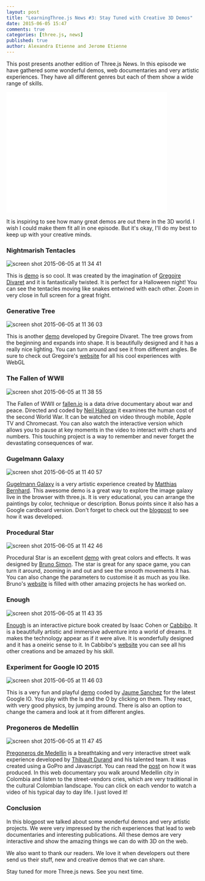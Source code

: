 ```yaml
---
layout: post
title: "LearningThree.js News #3: Stay Tuned with Creative 3D Demos"
date: 2015-06-05 15:47
comments: true
categories: [three.js, news]
published: true
author: Alexandra Etienne and Jerome Etienne
---
```


This post presents another edition of Three.js News. In this episode we have gathered some wonderful demos, web documentaries and very artistic experiences. They have all different genres but each of them show a wide range of skills. 

<iframe width="420" height="315" src="//www.youtube.com/embed/cC5e8kONBzo" frameborder="0" allowfullscreen></iframe>

<!-- more -->

It is inspiring to see how many great demos are out there in the 3D world. I wish I could make them fit all in one episode. But it's okay, I'll do my best to keep up with your creative minds. 

### Nightmarish Tentacles 
![screen shot 2015-06-05 at 11 34 41](/data/2015-06-05-learningthree-dot-js-news-stay-tuned-with-creative-3d-demos/screenshots/nightmarish_tentacles.png)

This is [demo](http://grgrdvrt.com/miam/sweet_dream/) is so cool. It was created by the imagination of [Gregoire Divaret](https://twitter.com/grgrdvrt) and it is fantastically twisted. It is perfect for a Halloween night! You can see the tentacles moving like snakes entwined with each other. Zoom in very close in full screen for a great fright. 

### Generative Tree
![screen shot 2015-06-05 at 11 36 03](/data/2015-06-05-learningthree-dot-js-news-stay-tuned-with-creative-3d-demos/screenshots/generative_tree.png)

This is another [demo](http://grgrdvrt.com/miam/treee/) developed by Gregoire Divaret. The tree grows from the beginning and expands into shape. It is beautifully designed and it has a really nice lighting. You can turn around and see it from different angles.  Be sure to check out Gregoire's [website](http://grgrdvrt.com/) for all his cool experiences with WebGL 

### The Fallen of WWII
![screen shot 2015-06-05 at 11 38 55](/data/2015-06-05-learningthree-dot-js-news-stay-tuned-with-creative-3d-demos/screenshots/the_fallen_wwii.png)

The Fallen of WWII or [fallen.io](http://www.fallen.io/ww2/#) is a data drive documentary about war and peace. Directed and coded by [Neil Halloran](https://twitter.com/neilhalloran) it examines the human cost of the second World War. It can be watched on video through mobile, Apple TV and Chromecast. You can also watch the interactive version which allows you to pause at key moments in the video to interact with charts and numbers. This touching project is a way to remember and never forget the devastating consequences of war.  

### Gugelmann Galaxy 
![screen shot 2015-06-05 at 11 40 57](/data/2015-06-05-learningthree-dot-js-news-stay-tuned-with-creative-3d-demos/screenshots/gugelmann_galaxy.png)

[Gugelmann Galaxy](http://www.mathiasbernhard.ch/gugelmann/) is a very artistic experience created by [Matthias Bernhard](https://twitter.com/w0rb1t). This awesome demo is a great way to explore the image galaxy live in the browser with three.js. It is very educational, you can arrange the paintings by color, technique or description. Bonus points since it also has a Google cardboard version. Don't forget to check out the [blogpost](http://www.mathiasbernhard.ch/gugelmann-galaxy/) to see how it was developed. 

### Procedural Star
![screen shot 2015-06-05 at 11 42 46](/data/2015-06-05-learningthree-dot-js-news-stay-tuned-with-creative-3d-demos/screenshots/procedural_star.png)

Procedural Star is an excellent [demo](http://bruno-simon.com/lab/procedural-star/) with great colors and effects. It was designed by [Bruno Simon](https://twitter.com/bruno_simon). The star is great for any space game, you can turn it around, zooming in and out and see the smooth movements it has. You can also change the parameters to customise it as much as you like. Bruno's [website](http://bruno-simon.com/) is filled with other amazing projects he has worked on. 

### Enough 
![screen shot 2015-06-05 at 11 43 35](/data/2015-06-05-learningthree-dot-js-news-stay-tuned-with-creative-3d-demos/screenshots/enough.png)

[Enough](https://vimeo.com/129003739) is an interactive picture book created by Isaac Cohen or [Cabbibo](https://twitter.com/cabbibo). It is a beautifully artistic and immersive adventure into a world of dreams. It makes the technology appear as if it were alive. It is wonderfully designed and it has a oneiric sense to it. In Cabbibo's [website](http://cabbi.bo/) you can see all his other creations and be amazed by his skill. 

### Experiment for Google IO 2015 
![screen shot 2015-06-05 at 11 46 03](/data/2015-06-05-learningthree-dot-js-news-stay-tuned-with-creative-3d-demos/screenshots/experiment_google_io.png)

This is a very fun and playful [demo](http://www.clicktorelease.com/code/io15/) coded by [Jaume Sanchez](https://twitter.com/thespite) for the latest Google IO. You play with the Is and the O by clicking on them. They react, with very good physics, by jumping around. There is also an option to change the camera and look at it from different angles. 

### Pregoneros de Medellin 
![screen shot 2015-06-05 at 11 47 45](/data/2015-06-05-learningthree-dot-js-news-stay-tuned-with-creative-3d-demos/screenshots/pregoneros_de_medellin.png)

[Pregoneros de Medellin](http://www.pregonerosdemedellin.com/#en) is a breathtaking and very interactive street walk experience developed by [Thibault Durand](https://twitter.com/tibbb) and his talented team. It was created using a GoPro and Javascript. You can read the [post](https://medium.com/@tibbb/how-we-created-an-immersive-street-walk-experience-with-a-gopro-and-javascript-f442cf8aa2dd) on how it was produced. In this web documentary you walk around Medellin city in Colombia and listen to the street-vendors cries, which are very traditional in the cultural Colombian landscape. You can click on each vendor to watch a video of his typical day to day life. I just loved it! 

### Conclusion
In this blogpost we talked about some wonderful demos and very artistic projects. We were very impressed by the rich experiences that lead to web documentaries and interesting publications. All these demos are very interactive and show the amazing things we can do with 3D on the web. 

We also want to thank our readers. We love it when developers out there send us their stuff, new and creative demos that we can share. 

Stay tuned for more Three.js news. See you next time. 


 
